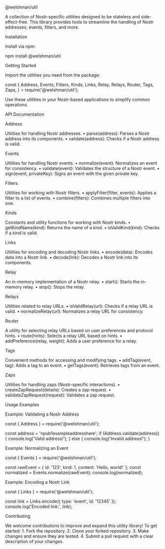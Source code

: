 @welshman/util 

A collection of Nostr-specific utilities designed to be stateless and side-effect-free. This library provides tools to streamline the handling of Nostr addresses, events, filters, and more.

Installation

Install via npm:

npm install @welshman/util

Getting Started

Import the utilities you need from the package:

const {
  Address,
  Events,
  Filters,
  Kinds,
  Links,
  Relay,
  Relays,
  Router,
  Tags,
  Zaps,
} = require('@welshman/util');

Use these utilities in your Nostr-based applications to simplify common operations.

API Documentation

Address

Utilities for handling Nostr addresses.
	•	parse(address): Parses a Nostr address into its components.
	•	validate(address): Checks if a Nostr address is valid.

Events

Utilities for handling Nostr events.
	•	normalize(event): Normalizes an event for consistency.
	•	validate(event): Validates the structure of a Nostr event.
	•	sign(event, privateKey): Signs an event with the given private key.

Filters

Utilities for working with Nostr filters.
	•	applyFilter(filter, events): Applies a filter to a list of events.
	•	combine(filters): Combines multiple filters into one.

Kinds

Constants and utility functions for working with Nostr kinds.
	•	getKindName(kind): Returns the name of a kind.
	•	isValidKind(kind): Checks if a kind is valid.

Links

Utilities for encoding and decoding Nostr links.
	•	encode(data): Encodes data into a Nostr link.
	•	decode(link): Decodes a Nostr link into its components.

Relay

An in-memory implementation of a Nostr relay.
	•	start(): Starts the in-memory relay.
	•	stop(): Stops the relay.

Relays

Utilities related to relay URLs.
	•	isValidRelay(url): Checks if a relay URL is valid.
	•	normalizeRelay(url): Normalizes a relay URL for consistency.

Router

A utility for selecting relay URLs based on user preferences and protocol hints.
	•	route(hints): Selects a relay URL based on hints.
	•	addPreference(relay, weight): Adds a user preference for a relay.

Tags

Convenient methods for accessing and modifying tags.
	•	addTag(event, tag): Adds a tag to an event.
	•	getTags(event): Retrieves tags from an event.

Zaps

Utilities for handling zaps (Nostr-specific interactions).
	•	createZapRequest(details): Creates a zap request.
	•	validateZapRequest(request): Validates a zap request.

Usage Examples

Example: Validating a Nostr Address

const { Address } = require('@welshman/util');

const address = 'npub1exampleaddresshere';
if (Address.validate(address)) {
  console.log('Valid address!');
} else {
  console.log('Invalid address!');
}

Example: Normalizing an Event

const { Events } = require('@welshman/util');

const rawEvent = { id: '123', kind: 1, content: 'Hello, world!' };
const normalized = Events.normalize(rawEvent);
console.log(normalized);

Example: Encoding a Nostr Link

const { Links } = require('@welshman/util');

const link = Links.encode({ type: 'event', id: '12345' });
console.log('Encoded link:', link);

Contributing

We welcome contributions to improve and expand this utility library! To get started:
	1.	Fork the repository.
	2.	Clone your forked repository.
	3.	Make changes and ensure they are tested.
	4.	Submit a pull request with a clear description of your changes.
